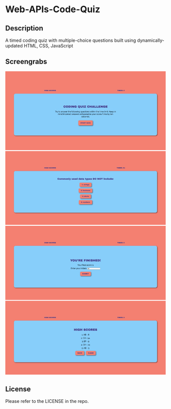 # Web-APIs-Code-Quiz

## Description
A timed coding quiz with multiple-choice questions built using dynamically-updated HTML, CSS, JavaScript

## Screengrabs

![Web APIs Code Quiz intro screenshot](assets/images/intro.png)
![Web APIs Code Quiz question screenshot](assets/images/question.png)
![Web APIs Code Quiz completed screenshot](assets/images/finished.png)
![Web APIs Code Quiz high-score screenshot](assets/images/high-scores.png)

## License

Please refer to the LICENSE in the repo.
